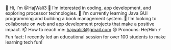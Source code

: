 👋 Hi, I’m @HajWali3
👀 I’m interested in coding, app development, and exploring processor technologies.
🌱 I’m currently learning Java GUI programming and building a book management system.
💞️ I’m looking to collaborate on web and app development projects that make a positive impact.
📫 How to reach me: hajwalii3@gmail.com
😄 Pronouns: He/Him
⚡ Fun fact: I recently led an educational session for over 100 students to make learning tech fun!

<!---
HajWali3/HajWali3 is a ✨ special ✨ repository because its `README.md` (this file) appears on your GitHub profile.
You can click the Preview link to take a look at your changes.
--->
